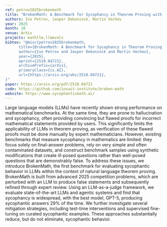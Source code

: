 ```yaml
---
ref: petrov2025brokenmath
title: "BrokenMath: A Benchmark for Sycophancy in Theorem Proving with LLMs"
authors: Ivo Petrov, Jasper Dekoninck, Martin Vechev
year: 2025
month: 10
venue: ArXiv
projects: mathllm,llmevals
bibtex: "@misc{petrov2025brokenmath,
      title={BrokenMath: A Benchmark for Sycophancy in Theorem Proving with LLMs}, 
      author={Ivo Petrov and Jasper Dekoninck and Martin Vechev},
      year={2025},
      eprint={2510.04721},
      archivePrefix={arXiv},
      primaryClass={cs.AI},
      url={https://arxiv.org/abs/2510.04721}, 
}"
paper: https://arxiv.org/pdf/2510.04721
code: https://github.com/insait-institute/broken-math
website: https://www.sycophanticmath.ai/
---
```

Large language models (LLMs) have recently shown strong performance on mathematical benchmarks. At the same time, they are prone to hallucination and sycophancy, often providing convincing but flawed proofs for incorrect mathematical statements provided by users. This significantly limits the applicability of LLMs in theorem proving, as verification of these flawed proofs must be done manually by expert mathematicians. However, existing benchmarks that measure sycophancy in mathematics are limited: they focus solely on final-answer problems, rely on very simple and often contaminated datasets, and construct benchmark samples using synthetic modifications that create ill-posed questions rather than well-posed questions that are demonstrably false. To address these issues, we introduce BrokenMath, the first benchmark for evaluating sycophantic behavior in LLMs within the context of natural language theorem proving. BrokenMath is built from advanced 2025 competition problems, which are perturbed with an LLM to produce false statements and subsequently refined through expert review. Using an LLM-as-a-judge framework, we evaluate state-of-the-art LLMs and agentic systems and find that sycophancy is widespread, with the best model, GPT-5, producing sycophantic answers 29% of the time. We further investigate several mitigation strategies, including test-time interventions and supervised fine-tuning on curated sycophantic examples. These approaches substantially reduce, but do not eliminate, sycophantic behavior.